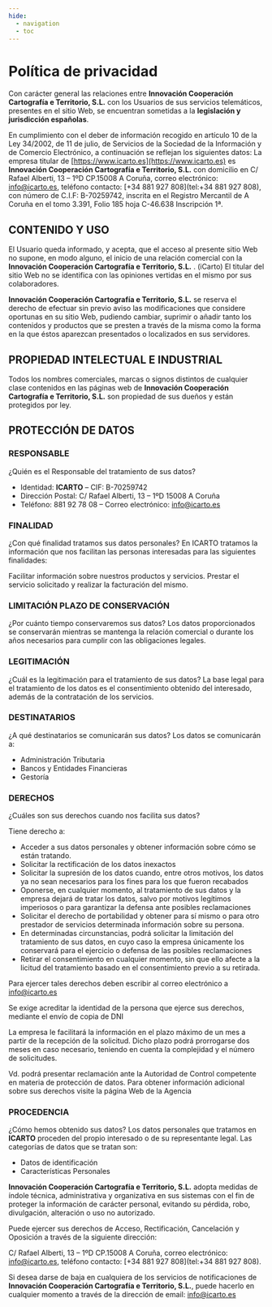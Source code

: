 ```yaml
---
hide:
  - navigation
  - toc
---
```


# Política de privacidad

Con carácter general las relaciones entre **Innovación Cooperación Cartografía e Territorio, S.L.** con los Usuarios de sus servicios telemáticos, presentes en el sitio Web, se encuentran sometidas a la **legislación y jurisdicción españolas**.

En cumplimiento con el deber de información recogido en artículo 10 de la Ley 34/2002, de 11 de julio, de Servicios de la Sociedad de la Información y de Comercio Electrónico, a continuación se reflejan los siguientes datos: La empresa titular de [https://www.icarto.es](https://www.icarto.es) es **Innovación Cooperación Cartografía e Territorio, S.L.** con domicilio en C/ Rafael Alberti, 13 – 1ºD CP.15008 A Coruña, correo electrónico: [info@icarto.es](mailto:info@icarto.es), teléfono contacto: [+34 881 927 808](tel:+34 881 927 808), con número de C.I.F: B-70259742, inscrita en el Registro Mercantil de A Coruña en el tomo 3.391, Folio 185 hoja C-46.638 Inscripción 1ª.

## CONTENIDO Y USO

El Usuario queda informado, y acepta, que el acceso al presente sitio Web no supone, en modo alguno, el inicio de una relación comercial con la **Innovación Cooperación Cartografía e Territorio, S.L.** . (iCarto) El titular del sitio Web no se identifica con las opiniones vertidas en el mismo por sus colaboradores.

**Innovación Cooperación Cartografía e Territorio, S.L.** se reserva el derecho de efectuar sin previo aviso las modificaciones que considere oportunas en su sitio Web, pudiendo cambiar, suprimir o añadir tanto los contenidos y productos que se presten a través de la misma como la forma en la que éstos aparezcan presentados o localizados en sus servidores.

## PROPIEDAD INTELECTUAL E INDUSTRIAL

Todos los nombres comerciales, marcas o signos distintos de cualquier clase contenidos en las páginas web de **Innovación Cooperación Cartografía e Territorio, S.L.** son propiedad de sus dueños y están protegidos por ley.

## PROTECCIÓN DE DATOS

### RESPONSABLE

¿Quién es el Responsable del tratamiento de sus datos?

- Identidad: **ICARTO** – CIF: B-70259742
- Dirección Postal: C/ Rafael Alberti, 13 – 1ºD 15008 A Coruña
- Teléfono: 881 92 78 08 – Correo electrónico: [info@icarto.es](mailto:info@icarto.es)

### FINALIDAD

¿Con qué finalidad tratamos sus datos personales?
En ICARTO tratamos la información que nos facilitan las personas interesadas para las siguientes finalidades:

Facilitar información sobre nuestros productos y servicios.
Prestar el servicio solicitado y realizar la facturación del mismo.

### LIMITACIÓN PLAZO DE CONSERVACIÓN

¿Por cuánto tiempo conservaremos sus datos?
Los datos proporcionados se conservarán mientras se mantenga la relación comercial o durante los años necesarios para cumplir con las obligaciones legales.

### LEGITIMACIÓN

¿Cuál es la legitimación para el tratamiento de sus datos?
La base legal para el tratamiento de los datos es el consentimiento obtenido del interesado, además de la contratación de los servicios.

### DESTINATARIOS

¿A qué destinatarios se comunicarán sus datos?
Los datos se comunicarán a:

- Administración Tributaria
- Bancos y Entidades Financieras
- Gestoría

### DERECHOS

¿Cuáles son sus derechos cuando nos facilita sus datos?

Tiene derecho a:

- Acceder a sus datos personales y obtener información sobre cómo se están tratando.
- Solicitar la rectificación de los datos inexactos
- Solicitar la supresión de los datos cuando, entre otros motivos, los datos ya no sean necesarios para los fines para los que fueron recabados
- Oponerse, en cualquier momento, al tratamiento de sus datos y la empresa dejará de tratar los datos, salvo por motivos legítimos imperiosos o para garantizar la defensa ante posibles reclamaciones
- Solicitar el derecho de portabilidad y obtener para sí mismo o para otro prestador de servicios determinada información sobre su persona.
- En determinadas circunstancias, podrá solicitar la limitación del tratamiento de sus datos, en cuyo caso la empresa únicamente los conservará para el ejercicio o defensa de las posibles reclamaciones
- Retirar el consentimiento en cualquier momento, sin que ello afecte a la licitud del tratamiento basado en el consentimiento previo a su retirada.

Para ejercer tales derechos deben escribir al correo electrónico a [info@icarto.es](mailto:info@icarto.es)

Se exige acreditar la identidad de la persona que ejerce sus derechos, mediante el envío de copia de DNI

La empresa le facilitará la información en el plazo máximo de un mes a partir de la recepción de la solicitud. Dicho plazo podrá prorrogarse dos meses en caso necesario, teniendo en cuenta la complejidad y el número de solicitudes.

Vd. podrá presentar reclamación ante la Autoridad de Control competente en materia de protección de datos. Para obtener información adicional sobre sus derechos visite la página Web de la Agencia

### PROCEDENCIA

¿Cómo hemos obtenido sus datos?
Los datos personales que tratamos en **ICARTO** proceden del propio interesado o de su representante legal.
Las categorías de datos que se tratan son:

- Datos de identificación
- Características Personales

**Innovación Cooperación Cartografía e Territorio, S.L.** adopta medidas de índole técnica, administrativa y organizativa en sus sistemas con el fin de proteger la información de carácter personal, evitando su pérdida, robo, divulgación, alteración o uso no autorizado.

Puede ejercer sus derechos de Acceso, Rectificación, Cancelación y Oposición a través de la siguiente dirección:

C/ Rafael Alberti, 13 – 1ºD CP.15008 A Coruña, correo electrónico: [info@icarto.es](mailto:info@icarto.es), teléfono contacto: [+34 881 927 808](tel:+34 881 927 808).

Si desea darse de baja en cualquiera de los servicios de notificaciones de **Innovación Cooperación Cartografía e Territorio, S.L.**, puede hacerlo en cualquier momento a través de la dirección de email: [info@icarto.es](mailto:info@icarto.es)
